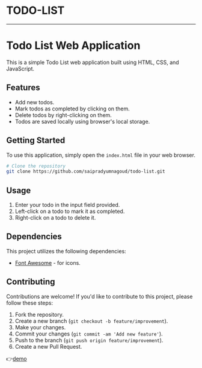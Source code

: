 # TODO-LIST
---

# Todo List Web Application

This is a simple Todo List web application built using HTML, CSS, and JavaScript.

## Features

- Add new todos.
- Mark todos as completed by clicking on them.
- Delete todos by right-clicking on them.
- Todos are saved locally using browser's local storage.

## Getting Started

To use this application, simply open the `index.html` file in your web browser.

```bash
# Clone the repository
git clone https://github.com/saipradyumnagoud/todo-list.git
```

## Usage

1. Enter your todo in the input field provided.
2. Left-click on a todo to mark it as completed.
3. Right-click on a todo to delete it.

## Dependencies

This project utilizes the following dependencies:

- [Font Awesome](https://fontawesome.com/) - for icons.

## Contributing

Contributions are welcome! If you'd like to contribute to this project, please follow these steps:

1. Fork the repository.
2. Create a new branch (`git checkout -b feature/improvement`).
3. Make your changes.
4. Commit your changes (`git commit -am 'Add new feature'`).
5. Push to the branch (`git push origin feature/improvement`).
6. Create a new Pull Request.

👉<a href="https://saipradyumnagoud.github.io/TODO-LIST/" target="_blank">demo</a>